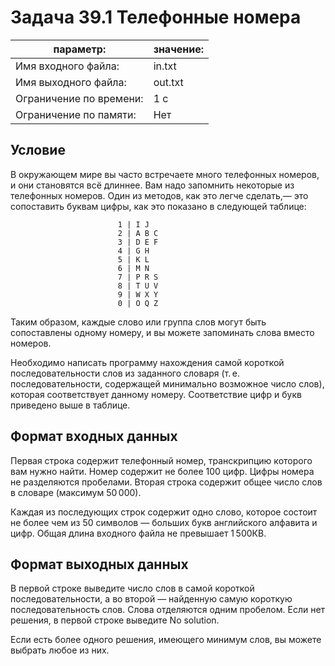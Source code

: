 # Задача 39.1 Телефонные номера

| параметр:               | значение:  |
| ----------------------- | ---------- |
| Имя входного файла:     | in.txt     |
| Имя выходного файла:    | out.txt    |
| Ограничение по времени: | 1 с        |
| Ограничение по памяти:  | Нет        |

## Условие
В окружающем мире вы часто встречаете много телефонных номеров, и они становятся всё длиннее. Вам надо запомнить некоторые из телефонных номеров. Один из методов, как это легче сделать,— это сопоставить буквам цифры, как это показано в следующей таблице:

                            1 | I J  
                            2 | A B C
                            3 | D E F
                            4 | G H  
                            5 | K L  
                            6 | M N  
                            7 | P R S
                            8 | T U V
                            9 | W X Y
                            0 | O Q Z

Таким образом, каждые слово или группа слов могут быть сопоставлены одному номеру, и вы можете запоминать слова вместо номеров.

Необходимо написать программу нахождения самой короткой последовательности слов из заданного словаря (т. е. последовательности, содержащей минимально возможное число слов), которая соответствует данному номеру. Соответствие цифр и букв приведено выше в таблице.

## Формат входных данных
Первая строка содержит телефонный номер, транскрипцию которого вам нужно найти. Номер содержит не более 100 цифр. Цифры номера не разделяются пробелами.
Вторая строка содержит общее число слов в словаре (максимум 50 000).

Каждая из последующих строк содержит одно слово, которое состоит не более чем из 50 символов — больших букв английского алфавита и цифр. Общая длина входного файла не превышает 1 500КB.

## Формат выходных данных
В первой строке выведите число слов в самой короткой последовательности, а во второй — найденную самую короткую последовательность слов. Слова отделяются одним пробелом.
Если нет решения, в первой строке выведите No solution.

Если есть более одного решения, имеющего минимум слов, вы можете выбрать любое из них.